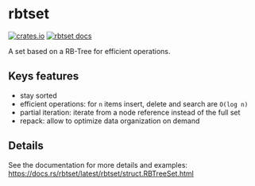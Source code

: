 # rbtset

[![crates.io](https://meritbadge.herokuapp.com/rbtset)](https://crates.io/crates/rbtset) [![rbtset docs](https://docs.rs/rbtset/badge.svg)](https://docs.rs/rbtset)

A set based on a RB-Tree for efficient operations.

## Keys features

* stay sorted
* efficient operations: for `n` items insert, delete and search are `O(log n)`
* partial iteration: iterate from a node reference instead of the full set
* repack: allow to optimize data organization on demand

## Details

See the documentation for more details and examples: https://docs.rs/rbtset/latest/rbtset/struct.RBTreeSet.html
